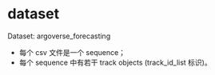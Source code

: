 # dataset

Dataset: argoverse_forecasting

- 每个 csv 文件是一个 sequence；
- 每个 sequence 中有若干 track objects (track_id_list 标识)。